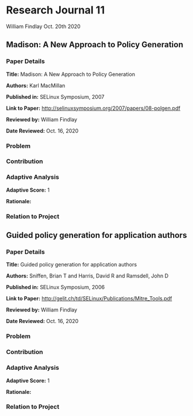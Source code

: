# Research Journal 11

William Findlay
Oct. 20th 2020

## Madison: A New Approach to Policy Generation

### Paper Details

**Title:** Madison: A New Approach to Policy Generation

**Authors:** Karl MacMillan

**Published in:** SELinux Symposium, 2007

**Link to Paper:** http://selinuxsymposium.org/2007/papers/08-polgen.pdf

**Reviewed by:** William Findlay

**Date Reviewed:** Oct. 16, 2020

### Problem


### Contribution


### Adaptive Analysis

**Adaptive Score:** 1

**Rationale:**

### Relation to Project


## Guided policy generation for application authors

### Paper Details

**Title:** Guided policy generation for application authors

**Authors:** Sniffen, Brian T and Harris, David R and Ramsdell, John D

**Published in:** SELinux Symposium, 2006

**Link to Paper:** http://gelit.ch/td/SELinux/Publications/Mitre_Tools.pdf

**Reviewed by:** William Findlay

**Date Reviewed:** Oct. 16, 2020

### Problem


### Contribution


### Adaptive Analysis

**Adaptive Score:** 1

**Rationale:**


### Relation to Project


